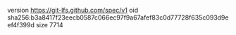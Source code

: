 version https://git-lfs.github.com/spec/v1
oid sha256:b3a8417f23eecb0587c066ec97f9a67afef83c0d77728f635c093d9eef4f399d
size 7714
